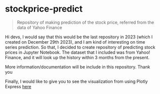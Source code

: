 # stockprice-predict
> Repository of making prediction of the stock price, referred from the data of Yahoo Finance

Hi devs, I would say that this would be the last repository in 2023 (which I created on December 29th 2023), and I am kind of interesting on time series prediction. So that, I decided to create repository of predicting stock prices in Jupyter Notebook. The dataset that I included was from Yahoo! Finance, and it will look up the history within 3 months from the present.

More information/documentation will be include in this repository. Thank you

Finally, I would like to give you to see the visualization from using Plotly Express [here](./stockprice.html)

